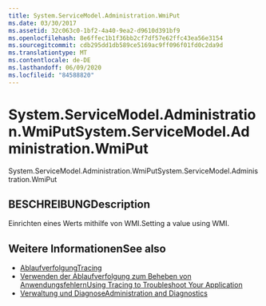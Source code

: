 ```yaml
---
title: System.ServiceModel.Administration.WmiPut
ms.date: 03/30/2017
ms.assetid: 32c063c0-1bf2-4a40-9ea2-d9610d391bf9
ms.openlocfilehash: 8e6ffec1b1f36bb2cf7df57e62ffc43ea56e3154
ms.sourcegitcommit: cdb295dd1db589ce5169ac9ff096f01fd0c2da9d
ms.translationtype: MT
ms.contentlocale: de-DE
ms.lasthandoff: 06/09/2020
ms.locfileid: "84588820"
---
```

# <a name="systemservicemodeladministrationwmiput"></a><span data-ttu-id="47bb8-102">System.ServiceModel.Administration.WmiPut</span><span class="sxs-lookup"><span data-stu-id="47bb8-102">System.ServiceModel.Administration.WmiPut</span></span>
<span data-ttu-id="47bb8-103">System.ServiceModel.Administration.WmiPut</span><span class="sxs-lookup"><span data-stu-id="47bb8-103">System.ServiceModel.Administration.WmiPut</span></span>  
  
## <a name="description"></a><span data-ttu-id="47bb8-104">BESCHREIBUNG</span><span class="sxs-lookup"><span data-stu-id="47bb8-104">Description</span></span>  
 <span data-ttu-id="47bb8-105">Einrichten eines Werts mithilfe von WMI.</span><span class="sxs-lookup"><span data-stu-id="47bb8-105">Setting a value using WMI.</span></span>  
  
## <a name="see-also"></a><span data-ttu-id="47bb8-106">Weitere Informationen</span><span class="sxs-lookup"><span data-stu-id="47bb8-106">See also</span></span>

- [<span data-ttu-id="47bb8-107">Ablaufverfolgung</span><span class="sxs-lookup"><span data-stu-id="47bb8-107">Tracing</span></span>](index.md)
- [<span data-ttu-id="47bb8-108">Verwenden der Ablaufverfolgung zum Beheben von Anwendungsfehlern</span><span class="sxs-lookup"><span data-stu-id="47bb8-108">Using Tracing to Troubleshoot Your Application</span></span>](using-tracing-to-troubleshoot-your-application.md)
- [<span data-ttu-id="47bb8-109">Verwaltung und Diagnose</span><span class="sxs-lookup"><span data-stu-id="47bb8-109">Administration and Diagnostics</span></span>](../index.md)
